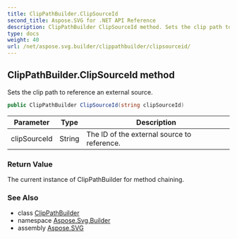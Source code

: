 ```yaml
---
title: ClipPathBuilder.ClipSourceId
second_title: Aspose.SVG for .NET API Reference
description: ClipPathBuilder ClipSourceId method. Sets the clip path to reference an external source
type: docs
weight: 40
url: /net/aspose.svg.builder/clippathbuilder/clipsourceid/
---
```

## ClipPathBuilder.ClipSourceId method

Sets the clip path to reference an external source.

```csharp
public ClipPathBuilder ClipSourceId(string clipSourceId)
```

| Parameter | Type | Description |
| --- | --- | --- |
| clipSourceId | String | The ID of the external source to reference. |

### Return Value

The current instance of ClipPathBuilder for method chaining.

### See Also

* class [ClipPathBuilder](../)
* namespace [Aspose.Svg.Builder](../../../aspose.svg.builder/)
* assembly [Aspose.SVG](../../../)
